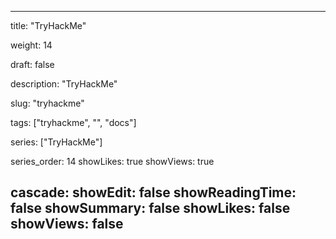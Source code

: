 ---

title: "TryHackMe"

weight: 14

draft: false

description: "TryHackMe"

slug: "tryhackme"

tags: ["tryhackme", "", "docs"]

series: ["TryHackMe"]

series_order: 14
showLikes: true
showViews: true

cascade:
  showEdit: false
  showReadingTime: false
  showSummary: false
  showLikes: false
  showViews: false
---